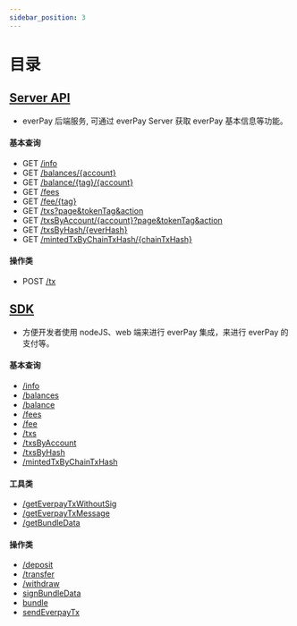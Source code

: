 ```yaml
---
sidebar_position: 3
---
```


# 目录

##  [Server API](./server-api/intro.md)
* everPay 后端服务, 可通过 everPay Server 获取 everPay 基本信息等功能。

#### 基本查询
  * GET [/info](./server-api/basic-api/info.md)
  * GET [/balances/{account}](./server-api/basic-api/balances.md)
  * GET [/balance/{tag}/{account}](./server-api/basic-api/balance.md)
  * GET [/fees](./server-api/basic-api/fees.md)
  * GET [/fee/{tag}](./server-api/basic-api/fee.md)
  * GET [/txs?page&tokenTag&action](./server-api/basic-api/txs.md)
  * GET [/txsByAccount/{account}?page&tokenTag&action](./server-api/basic-api/txsByAccount.md)
  * GET [/txsByHash/{everHash}](./server-api/basic-api/txByHash.md)
  * GET [/mintedTxByChainTxHash/{chainTxHash}](./server-api/basic-api/mintedTxByChainTxHash.md)
#### 操作类
  * POST [/tx](./server-api//operation-api/tx.md)

## [SDK](./SDK/everpay-js.md)
* 方便开发者使用 nodeJS、web 端来进行 everPay 集成，来进行 everPay 的支付等。
#### 基本查询
  * [/info](./SDK/everpay-js/basic-api/info.md)
  * [/balances](./SDK/everpay-js/basic-api/balances.md)
  * [/balance](./SDK/everpay-js/basic-api/balance.md)
  * [/fees](./SDK/everpay-js/basic-api/fees.md)
  * [/fee](./SDK/everpay-js/basic-api/fee.md)
  * [/txs](./SDK/everpay-js/basic-api/txs.md)
  * [/txsByAccount](./SDK/everpay-js/basic-api/txsByAccount.md)
  * [/txsByHash](./SDK/everpay-js/basic-api/txByHash.md)
  * [/mintedTxByChainTxHash](./SDK/everpay-js/basic-api/mintedTxByChainTxHash.md)
#### 工具类
  * [/getEverpayTxWithoutSig](./SDK/everpay-js/tool-api/getEverpayTxWithoutSig.md)
  * [/getEverpayTxMessage](./SDK//everpay-js/tool-api/getEverpayTxMessage.md)
  * [/getBundleData](./SDK/everpay-js/tool-api/getBundleData.md)
#### 操作类
  * [/deposit](./SDK/everpay-js/operation-api/deposit.md)
  * [/transfer](./SDK/everpay-js/operation-api/transfer.md)
  * [/withdraw](./SDK/everpay-js/operation-api/withdraw.md)
  * [signBundleData](./SDK/everpay-js/operation-api/signBundleData.md)
  * [bundle](./SDK/everpay-js/operation-api/bundle.md)
  * [sendEverpayTx](./SDK/everpay-js//operation-api/sendEverpayTx.md)
